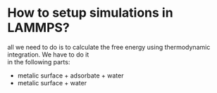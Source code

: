 # How to setup simulations in LAMMPS?  
all we need to do is to calculate the free energy using thermodynamic integration. We have to do it  
in the following parts:  
* metalic surface + adsorbate + water
* metalic surface + water

